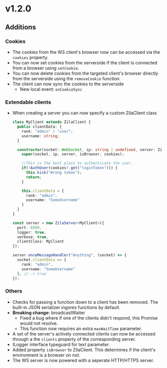 # v1.2.0

## Additions

### Cookies

- The cookies from the WS client's browser now can be accessed via the `cookies` property.
- You can now set cookies from the serverside if the client is connected from a browser using `setCookie`.
- You can now delete cookies from the targeted client's browser directly from the serverside using the `removeCookie` function.
- The client can now sync the cookies to the serverside
  - New local event: `onCookieSync`

### Extendable clients

- When creating a server you can now specify a custom ZilaClient class

  ```ts
  class MyClient extends ZilaClient {
    public clientData: {
      rank: "admin" | "user";
      username: string;
    }

    constructor(socket: WebSocket, ip: string | undefined, server: ZilaServer, isBrowser: boolean, cookies?: Map<string, string>) {
      super(socket, ip, server, isBrowser, cookies);

      //This is the best place to authenticate the user.
      if(!AuthUser(cookies?.get("loginToken"))) {
        this.kick("Wrong token");
        return;
      } 

      this.clientData = {
        rank: "admin",
        username: "SomeUsername"
      }
    }
  }

  const server = new ZilaServer<MyClient>({
    port: 6589,
    logger: true,
    verbose: true,
    clientClass: MyClient
  });

  server.onceMessageHandler("Anything", (socket) => {
    socket.clientData == {
      rank: "admin",
      username: "SomeUsername"
    }; //--> true
  });
  ```

### Others

- Checks for passing a function down to a client has been removed. The built-in JSON serializer ingores functions by default.
- **Breaking change:** broadcastWaiter
  - Fixed a bug where if one of the clients didn't respond, this Promise would not resolve.
  - This function now requires an extra `maxWaitTime` parameter.
- A set of the server's actively connected clients can now be accessed through a the `clients` property of the corresponding server.
- ILogger interface typeguard for text parameter.
- Added property `isBrowser` to ZilaClient. This determines if the client's environment is a browser on not.
- The WS server is now powered with a seperate HTTP/HTTPS server.
